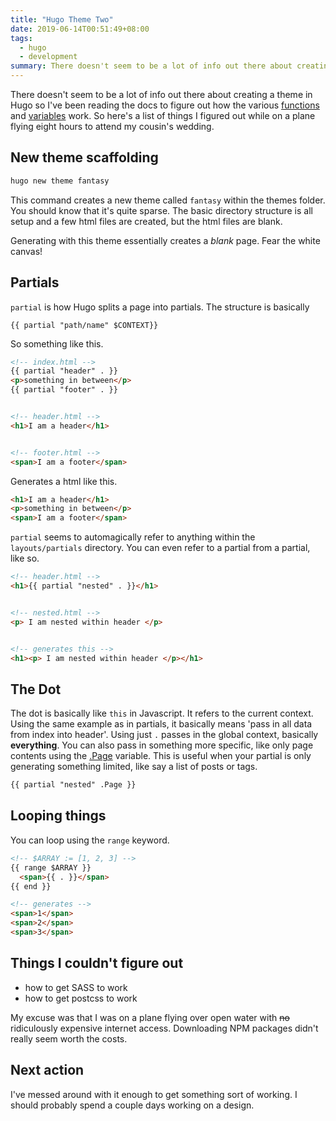 ```yaml
---
title: "Hugo Theme Two"
date: 2019-06-14T00:51:49+08:00
tags:
  - hugo
  - development
summary: There doesn't seem to be a lot of info out there about creating a theme in Hugo so I've been reading the docs to figure out how the various functions and variables work. So here's a list of things I figured out while on a plane flying eight hours to attend my cousin's wedding.
---
```


There doesn't seem to be a lot of info out there about creating a theme in Hugo so I've been reading the docs to figure out how the various [functions] and [variables] work. So here's a list of things I figured out while on a plane flying eight hours to attend my cousin's wedding.


## New theme scaffolding

```bash
hugo new theme fantasy
```

This command creates a new theme called `fantasy` within the themes folder. You should know that it's quite sparse. The basic directory structure is all setup and a few html files are created, but the html files are blank.

Generating with this theme essentially creates a *blank* page. Fear the white canvas!

## Partials

`partial` is how Hugo splits a page into partials. The structure is basically

```
{{ partial "path/name" $CONTEXT}}
```

So something like this.

```html
<!-- index.html -->
{{ partial "header" . }}
<p>something in between</p>
{{ partial "footer" . }}


<!-- header.html -->
<h1>I am a header</h1>


<!-- footer.html -->
<span>I am a footer</span>
```

Generates a html like this.

```html
<h1>I am a header</h1>
<p>something in between</p>
<span>I am a footer</span>
```

`partial` seems to automagically refer to anything within the `layouts/partials` directory. You can even refer to a partial from a partial, like so.

```html
<!-- header.html -->
<h1>{{ partial "nested" . }}</h1>


<!-- nested.html -->
<p> I am nested within header </p>


<!-- generates this -->
<h1><p> I am nested within header </p></h1>
```

## The Dot
The dot is basically like `this` in Javascript. It refers to the current context. Using the same example as in partials, it basically means 'pass in all data from index into header'. Using just `.` passes in the global context, basically **everything**. You can also pass in something more specific, like only page contents using the [.Page] variable. This is useful when your partial is only generating something limited, like say a list of posts or tags.

```html
{{ partial "nested" .Page }}
```

## Looping things

You can loop using the `range` keyword.

```html
<!-- $ARRAY := [1, 2, 3] -->
{{ range $ARRAY }}
  <span>{{ . }}</span>
{{ end }}

<!-- generates -->
<span>1</span>
<span>2</span>
<span>3</span>
```

## Things I couldn't figure out

- how to get SASS to work
- how to get postcss to work

My excuse was that I was on a plane flying over open water with ~~no~~ ridiculously expensive internet access. Downloading NPM packages didn't really seem worth the costs.

## Next action
I've messed around with it enough to get something sort of working. I should probably spend a couple days working on a design.

[variables]: https://gohugo.io/variables/
[functions]: https://gohugo.io/functions/
[.Page]: https://gohugo.io/variables/page/#pages
